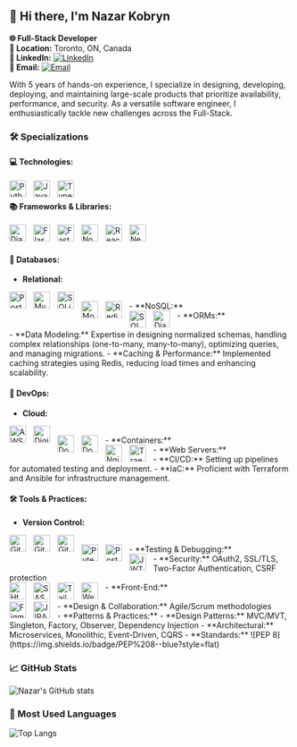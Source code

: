 ## 👋 Hi there, I'm Nazar Kobryn

**🌐 Full-Stack Developer**  
**📍 Location:** Toronto, ON, Canada  
**🔗 LinkedIn:** [![LinkedIn](https://img.shields.io/badge/LinkedIn-0A66C2?style=flat&logo=linkedin&logoColor=white)](https://www.linkedin.com/in/nazar--kobryn)  
**📧 Email:** [![Email](https://img.shields.io/badge/Email-D14836?style=flat&logo=gmail&logoColor=white)](mailto:nazarr.kobryn@gmail.com)

With 5 years of hands-on experience, I specialize in designing, developing, deploying, and maintaining large-scale products that prioritize availability, performance, and security. As a versatile software engineer, I enthusiastically tackle new challenges across the Full-Stack.

### 🛠️ Specializations

#### 💻 Technologies:
<img align="left" alt="Python" width="30px" style="padding-right:10px;" src="https://cdn.jsdelivr.net/gh/devicons/devicon/icons/python/python-original.svg" />
<img align="left" alt="JavaScript" width="30px" style="padding-right:10px;" src="https://cdn.jsdelivr.net/gh/devicons/devicon/icons/javascript/javascript-original.svg" />
<img align="left" alt="TypeScript" width="30px" style="padding-right:10px;" src="https://cdn.jsdelivr.net/gh/devicons/devicon/icons/typescript/typescript-original.svg" />
<br />

#### 📚 Frameworks & Libraries:
<img align="left" alt="Django" width="30px" style="padding-right:10px;" src="https://cdn.jsdelivr.net/gh/devicons/devicon/icons/django/django-plain.svg" />
<img align="left" alt="Flask" width="30px" style="padding-right:10px;" src="https://cdn.jsdelivr.net/gh/devicons/devicon/icons/flask/flask-original.svg" />
<img align="left" alt="FastAPI" width="30px" style="padding-right:10px;" src="https://cdn.jsdelivr.net/gh/devicons/devicon/icons/fastapi/fastapi-original.svg" />
<img align="left" alt="Node.js" width="30px" style="padding-right:10px;" src="https://cdn.jsdelivr.net/gh/devicons/devicon/icons/nodejs/nodejs-original.svg" />
<img align="left" alt="React" width="30px" style="padding-right:10px;" src="https://cdn.jsdelivr.net/gh/devicons/devicon/icons/react/react-original.svg" />
<img align="left" alt="Next.js" width="30px" style="padding-right:10px;" src="https://cdn.jsdelivr.net/gh/devicons/devicon/icons/nextjs/nextjs-original.svg" />
<br /><br />

#### 💾 Databases:
- **Relational:**
<img align="left" alt="PostgreSQL" width="30px" style="padding-right:10px;" src="https://cdn.jsdelivr.net/gh/devicons/devicon/icons/postgresql/postgresql-original.svg" />
<img align="left" alt="MySQL" width="30px" style="padding-right:10px;" src="https://cdn.jsdelivr.net/gh/devicons/devicon/icons/mysql/mysql-original.svg" />
<img align="left" alt="SQLite" width="30px" style="padding-right:10px;" src="https://cdn.jsdelivr.net/gh/devicons/devicon/icons/sqlite/sqlite-original.svg" />
<br />
- **NoSQL:**
<img align="left" alt="MongoDB" width="30px" style="padding-right:10px;" src="https://cdn.jsdelivr.net/gh/devicons/devicon/icons/mongodb/mongodb-original.svg" />
<img align="left" alt="Redis" width="30px" style="padding-right:10px;" src="https://cdn.jsdelivr.net/gh/devicons/devicon/icons/redis/redis-original.svg" />
<br />
- **ORMs:**
<img align="left" alt="SQLAlchemy" width="30px" style="padding-right:10px;" src="https://cdn.jsdelivr.net/gh/devicons/devicon/icons/sqlalchemy/sqlalchemy-original.svg" />
<img align="left" alt="Django ORM" width="30px" style="padding-right:10px;" src="https://cdn.jsdelivr.net/gh/devicons/devicon/icons/django/django-plain.svg" />
<br /><br />
- **Data Modeling:** Expertise in designing normalized schemas, handling complex relationships (one-to-many, many-to-many), optimizing queries, and managing migrations.
- **Caching & Performance:** Implemented caching strategies using Redis, reducing load times and enhancing scalability.

#### 🚀 DevOps:
- **Cloud:**
<img align="left" alt="AWS" width="30px" style="padding-right:10px;" src="https://cdn.jsdelivr.net/gh/devicons/devicon/icons/amazonwebservices/amazonwebservices-original.svg" />
<img align="left" alt="DigitalOcean" width="30px" style="padding-right:10px;" src="https://cdn.jsdelivr.net/gh/devicons/devicon/icons/digitalocean/digitalocean-original.svg" />
<br />
- **Containers:**
<img align="left" alt="Docker" width="30px" style="padding-right:10px;" src="https://cdn.jsdelivr.net/gh/devicons/devicon/icons/docker/docker-original.svg" />
<img align="left" alt="Docker Compose" width="30px" style="padding-right:10px;" src="https://cdn.jsdelivr.net/gh/devicons/devicon/icons/docker/docker-original.svg" />
<br />
- **Web Servers:**
<img align="left" alt="Nginx" width="30px" style="padding-right:10px;" src="https://cdn.jsdelivr.net/gh/devicons/devicon/icons/nginx/nginx-original.svg" />
<img align="left" alt="Traefik" width="30px" style="padding-right:10px;" src="https://cdn.jsdelivr.net/gh/devicons/devicon/icons/traefik/traefik-original.svg" />
<br />
- **CI/CD:** Setting up pipelines for automated testing and deployment.
- **IaC:** Proficient with Terraform and Ansible for infrastructure management.

#### 🛠️ Tools & Practices:
- **Version Control:**
<img align="left" alt="Git" width="30px" style="padding-right:10px;" src="https://cdn.jsdelivr.net/gh/devicons/devicon/icons/git/git-original.svg" />
<img align="left" alt="GitHub" width="30px" style="padding-right:10px;" src="https://cdn.jsdelivr.net/gh/devicons/devicon/icons/github/github-original.svg" />
<img align="left" alt="GitLab" width="30px" style="padding-right:10px;" src="https://cdn.jsdelivr.net/gh/devicons/devicon/icons/gitlab/gitlab-original.svg" />
<br />
- **Testing & Debugging:**
<img align="left" alt="Pytest" width="30px" style="padding-right:10px;" src="https://cdn.jsdelivr.net/gh/devicons/devicon/icons/pytest/pytest-original.svg" />
<img align="left" alt="Postman" width="30px" style="padding-right:10px;" src="https://cdn.jsdelivr.net/gh/devicons/devicon/icons/postman/postman-original.svg" />
<br />
- **Security:**
<img align="left" alt="JWT" width="30px" style="padding-right:10px;" src="https://cdn.jsdelivr.net/gh/devicons/devicon/icons/jwt/jwt-original.svg" />
OAuth2, SSL/TLS, Two-Factor Authentication, CSRF protection
<br />
- **Front-End:**
<img align="left" alt="Htmx" width="30px" style="padding-right:10px;" src="https://cdn.jsdelivr.net/gh/devicons/devicon/icons/html5/html5-plain.svg" />
<img align="left" alt="SASS" width="30px" style="padding-right:10px;" src="https://cdn.jsdelivr.net/gh/devicons/devicon/icons/sass/sass-original.svg" />
<img align="left" alt="Tailwind CSS" width="30px" style="padding-right:10px;" src="https://cdn.jsdelivr.net/gh/devicons/devicon/icons/tailwindcss/tailwindcss-plain.svg" />
<img align="left" alt="Webpack" width="30px" style="padding-right:10px;" src="https://cdn.jsdelivr.net/gh/devicons/devicon/icons/webpack/webpack-original.svg" />
<br /><br />
- **Design & Collaboration:**
<img align="left" alt="Figma" width="30px" style="padding-right:10px;" src="https://cdn.jsdelivr.net/gh/devicons/devicon/icons/figma/figma-original.svg" />
<img align="left" alt="JIRA" width="30px" style="padding-right:10px;" src="https://cdn.jsdelivr.net/gh/devicons/devicon/icons/jira/jira-original.svg" />
Agile/Scrum methodologies
<br />
- **Patterns & Practices:**
  - **Design Patterns:** MVC/MVT, Singleton, Factory, Observer, Dependency Injection
  - **Architectural:** Microservices, Monolithic, Event-Driven, CQRS
  - **Standards:** ![PEP 8](https://img.shields.io/badge/PEP%208--blue?style=flat)

### 📈 GitHub Stats
![Nazar's GitHub stats](https://github-readme-stats.vercel.app/api?username=Kobryn-Nazar&show_icons=true&theme=radical)

### 🧩 Most Used Languages
![Top Langs](https://github-readme-stats.vercel.app/api/top-langs/?username=Kobryn-Nazar&layout=compact&theme=radical)
